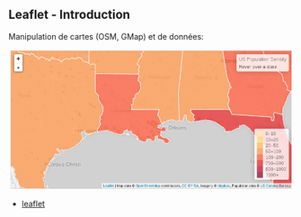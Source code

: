 ## Leaflet - Introduction

Manipulation de cartes (OSM, GMap) et de données:

![leaflet example](resources/steps/leaflet/leaflet.png "Leaflet example")

* [leaflet](http://leafletjs.com/)
